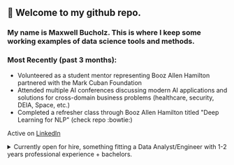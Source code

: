 ## 👋 Welcome to my github repo.

### My name is Maxwell Bucholz. This is where I keep some working examples of data science tools and methods.
 
### Most Recently (past 3 months):
- Volunteered as a student mentor representing Booz Allen Hamilton partnered with the Mark Cuban Foundation
- Attended multiple AI conferences discussing modern AI applications and solutions for cross-domain business problems (healthcare, security, DEIA, Space, etc.)
- Completed a refresher class through Booz Allen Hamilton titled "Deep Learning for NLP" (check repo :bowtie:)

Active on [LinkedIn](https://www.linkedin.com/in/maxwell-bucholz-18b67318a/)
<details>
    <summary>Currently open for hire, something fitting a Data Analyst/Engineer with 1-2 years professional experience + bachelors.</summary>

         As a Data Engineer at Booz Allen Hamilton (Sep 2022 - Present):
    Python, SQL, Databricks, Jupyter, Google Colab, Tableau
    APIs, Requests/Yapki, Pandas, Numpy, pickle, regex
    Monte Carlo and other statistical methods, vectorization of existing code
    Database stand-up, augmentation to existing data portfolio, automation for data ingest/output

         As an Intern at StreetShares (May - August 2019):
    Python, R, Tableau, Tableau Prep, Microsoft Suite
    Data Aggregation from seperate on-site servers through tableau prep to Tableau
    Presented final products to sales team and CFO
</details>

<!---
maxwellabgit/maxwellabgit is a ✨ special ✨ repository because its `README.md` (this file) appears on your GitHub profile.
You can click the Preview link to take a look at your changes.
--->

